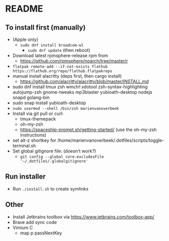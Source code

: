 # README

## To install first (manually)

- (Apple only)
  - `sudo dnf install broadcom-wl`
    - `sudo dnf update` (then reboot)
- Download latest rpmsphere-release rpm from
  - https://github.com/rpmsphere/noarch/tree/master/r
- `flatpak remote-add --if-not-exists flathub https://flathub.org/repo/flathub.flatpakrepo`
- manual install alacritty (deps first, then cargo install)
  - https://github.com/alacritty/alacritty/blob/master/INSTALL.md
- sudo dnf install tmux zsh wmctrl xdotool zsh-syntax-highlighting autojump-zsh gnome-tweaks mp3blaster yubioath-desktop nodejs snapd golang-bin
- sudo snap install yubioath-desktop
- `sudo usermod --shell /bin/zsh marienvanoverbeek`
- Install via git pull or curl:
  - tmux-themepack
  - oh-my-zsh
  - https://spaceship-prompt.sh/getting-started/ (use the oh-my-zsh instructions)
- set alt-z shortkey for /home/marienvanoverbeek/.dotfiles/scripts/toggle-terminal.sh
- Set global gitignore file: (doesn't work?)
  - `git config --global core.excludesFile '~/.dotfiles/.globalgitignore'`
  
## Run installer

- Run `./install.sh` to create symlinks

## Other
- Install Jetbrains toolbox via https://www.jetbrains.com/toolbox-app/
- Brave add sync code
- Vimium C
  - map p passNextKey

